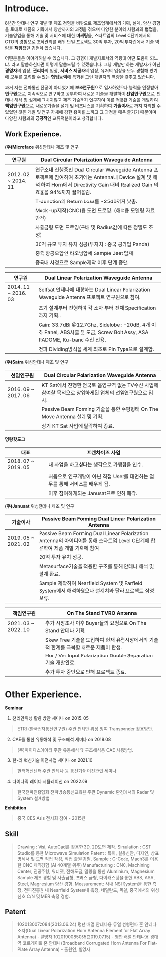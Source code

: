 # Introduce.

8년간 안테나 연구 개발 및 제조 겅혐을 바탕으로 제조업계에서의 기획, 설계, 양산 경험을 토대로 제품의 기획에서 양산까지의 과정을 겪으며 다양한 분야의 사람과의 **협업**을, 기술영업을 통해 기술 및 서비스에 대한 **마케팅**을, 스타트업의 Level C단계에서의 CTO의 경험으로 조직관리를 배워 단일 프로젝트 30억 투자, 20억 투자건에서 기술 역량을 **책임**졌던 경험이 있습니다.

어떤분들은 이야기하실 수 있습니다. 그 경험이 개발자로서의 역량에 어떤 도움이 되느냐. 라고 말씀하신다면 이렇게 말씀드릴 수 있겠습니다. 그냥 개발만 하는 개발자가 아닌 **경영자**의 입장, **관리자**의 입장, **서비스 제공자**의 입장, 유저의 입장을 모두 경험해 봤기에 모두를 고려할 수 있는 **협업능력**에 특화된 그런 개발자의 역량을 갖추고 있습니다.

과거 저는 전파통신 전공이 아니었기에 **보조연구원**으로 입사하였으나 능력을 인정받아 **연구원**으로, 지속적으로 연구하고 공부하여 새로운 기술을 개발하여 **선임연구원**으로, 안테나 해석 및 설계에 그치지않고 제조 기술까지 연구하여 이를 적용한 기술을 개발하여 **책임연구원**으로, 새로운기술을 설계 및 비즈니스를 기획하여 **기술이사**로 까지 자리할 수 있었던 것은 개발 및 연구 자체에 강한 흥미를 느끼고 그 과정을 매우 즐기기 때문이며 다양한 사람과의 **긍정적**인 교류덕분이라고 생각합니다.


## Work Experience.
**(주)Microface**
위성안테나 제조 및 연구


|연구원                |Dual Circular Polarization Waveguide Antenna      
|----------------|--------------------------------------|
| 2012. 02 ~ 2014. 11|연구소내 진행중인 Dual Circular Waveguide Antenna 프로젝트에 참여하여 초기에는 Antenna내 Device 설계 및 해석 하여 Horn에서 Directivity Gain 대비 Realized Gain 의 효율을 94%까지 끌어올림.                    |
|          |T-Junction의 Return Loss를 -25dB까지 낮춤.                       
|          |Mock-up제작(CNC)용 도면 드로잉. (해석용 모델링 자료 반전)|
|        |사출금형 도면 드로잉(구배 및 Radius값에 따른 정밀도 조정)
| |30억 규모 투자 유치 성공(투자처 : 중국 공기업 Panda)
||중국 항공모함인 랴오닝함에 Sample 3set 탑재
||중국내 사정으로 Sample제작 이후 단계 중단.


|연구원                |Dual Linear Polarization Waveguide Antenna      
|----------------|--------------------------------------|
| 2014. 11 ~ 2016. 03|Selfsat 안테나에 대항하는 Dual Linear Polarization Waveguide Antenna 프로젝트 연구원으로 참여.              |
|          |초기 설계부터 진행하여 각 소자 부터 전체 Specification까지 기획..                       
|          |Gain: 33.7dBi @12.7Ghz, Sidelobe : -20dB, 4개 이하 Panel, ABS사출 및 도금, Screw Bolt Assy, ASA RADOME, Ku-band 수신 전용.|
|        |전파 Dividing방식을 세계 최초로 Pin Type으로 설계함.

**(주)Satra**
위성안테나 제조 및 연구


|선임연구원                |Dual Circular Polarization Waveguide Antenna      
|----------------|--------------------------------------|
| 2016. 09 ~ 2017. 06|KT Sat에서 진행한 전국토 음영구역 없는 TV수신 사업에 참여할 목적으로 창업하게된 업체의 선임연구원으로 입사.                    |
|          |Passive Beam Forming 기술을 통한 수평형태 On The Move Antenna 설계 및 기획.                       
|          |상기 KT Sat 사업에 탈락하여 종료.|

**명랑핫도그**



|대표                | 프렌차이즈 사업      
|----------------|--------------------------------------|
| 2018. 07 ~ 2019. 05|내 사업을 하고싶다는 생각으로 가맹점을 인수.                 |
|          |처음으로 연구개발이 아닌 직접 User를 대면하는 업무를 통해 서비스를 배우게 됨.                       
|          |이후 참여하게되는 Janusat으로 인해 매각.|

**(주)Janusat**
위성안테나 제조 및 연구


|기술이사                |Passive Beam Forming Dual Linear Polarization Antenna     
|----------------|--------------------------------------|
| 2019. 05 ~ 2021. 02|Passive Beam Forming Dual Linear Polarization Antenna의 아이디어를 통해 스타트업 Level C단계에 합류하여 제품 개발 기획에 참여                   |
|          |20억 투자 유치 성공.                     
|          |Metasurface기술을 적용한 구조를 통해 안테나 해석 및 설계 완료.|
|        |Sample 제작하여 Nearfield System 및 Farfield System에서 해석하였으나 설계치와 달라 프로젝트 잠정 보류.

|책임연구원                |On The Stand TVRO Antenna    
|----------------|--------------------------------------|
| 2021. 03 ~ 2022. 10|추가 시장조사 이후 Buyer들의 요청으로 On The Stand 안테나 기획.                |
|          |Skew Free 기술을 도입하여 현재 유럽시장에서의 기술적 한계를 극복할 새로운 제품이 탄생.                    
|          |Hor / Ver Input Polarization Double Separation 기술 개발완료.|
|        |추가 투자 중단으로 인해 프로젝트 종료.


# Other Experience.

**Seminar**
1. 천리안위성 활용 방안 세미나 on 2015. 05
> ETRI (한국전자통신연구원) 주관
 >천리안 위성 잉여 Transponder 활용방안.

2. CAE를 통한 유동해석 및 구조해석 세미나 on 2018.08
>(주)마이다스아이티 주관
>유동해석 및 구조해석용 CAE 사용방법.

3. 한-러 혁신기술 이전사업 세미나 on 2021.10
>한러혁신센터 주관
>안테나 등 통신기술 이전관련 세미나

4. 다이나믹 레이다 시뮬레이션 on 2022.09
>한국전파진흥협회 전파방송통신교육원 주관
>Dynamic 환경에서의 Radar 및 System 설계방법

**Exhibition**
> 중국 CES Asis 전시회 참여 - 2015년

## Skill

>Drawing : Visi, AutoCad를 활용한 3D, 2D도면 제작.
>Simulation : CST Studio를 통한 Microwave Simulation
>Patent : 특허, 실용신안, 디자인, 상표 명세서 및 도면 직접 작성, 직접 출원 경험.
>Sample : G-Code, Mach3를 이용한 CNC 제작경험 (Al 40계열 위주)
>Manufacturing : CNC, Machining Center, 진공주형, 워터젯, 전해도금, 밀링을 통한 Aluminium, Magnesium Sample 제조 경험 및 사출금형, 프레스 금형, 다이캐스팅을 통한 ABS, ASA, Steel, Magnesium 양산 경험.
>Measurement: 사내 NSI System을 통한 측정, 전파진흥원 내 Nearfield System내 측정, 네덜란드, 독일, 중국에서의 위성 신호 C/N 및 MER 측정 경험.
>

## Patent

>1020130072084(2013.06.24)  평판 배열 안테나용 듀얼 선형편파 혼 안테나 소자(Dual Linear Polarization Horn Antenna Element for Flat Array Antenna) - 발명자
>1020190085085(2019.07.15) - 평판 배열 안테나용 광대역 코르게이트 혼 안테나(Broadband Corrugated Horn Antenna For Flat-Plate Array Antenna) - 출원인, 발명자
